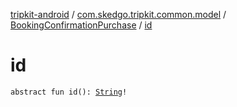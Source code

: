 [tripkit-android](../../index.md) / [com.skedgo.tripkit.common.model](../index.md) / [BookingConfirmationPurchase](index.md) / [id](./id.md)

# id

`abstract fun id(): `[`String`](https://kotlinlang.org/api/latest/jvm/stdlib/kotlin/-string/index.html)`!`